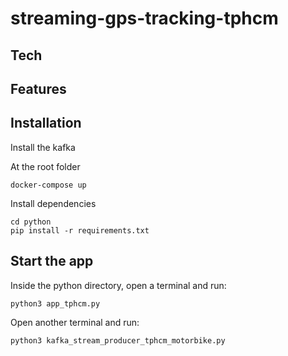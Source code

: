 # streaming-gps-tracking-tphcm

## Tech

## Features

## Installation

Install the kafka

At the root folder

```
docker-compose up
```

Install dependencies

```
cd python
pip install -r requirements.txt
```

## Start the app

Inside the python directory, open a terminal and run:
```
python3 app_tphcm.py
```

Open another terminal and run:
```
python3 kafka_stream_producer_tphcm_motorbike.py
```
